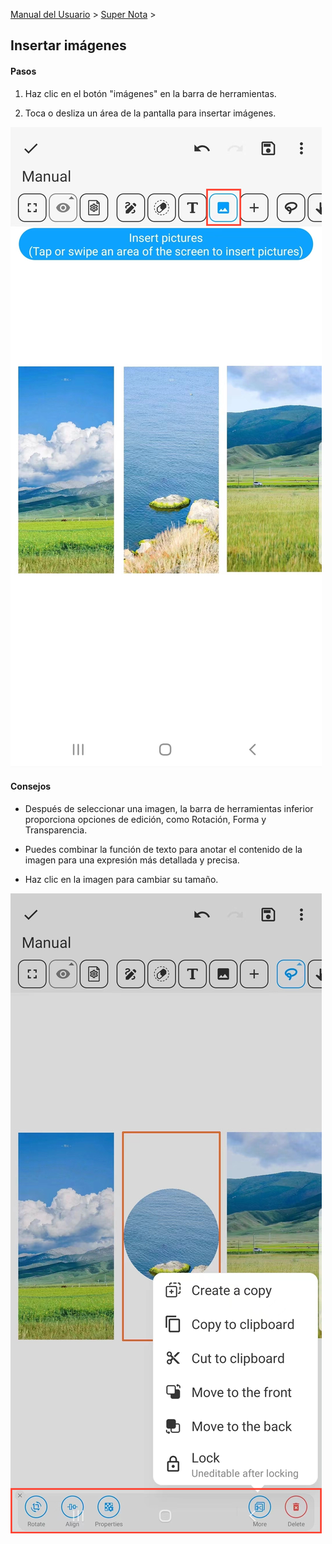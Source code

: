 [Manual del Usuario](/dragonnest/drawnote/manual/es) > [Super Nota](/dragonnest/drawnote/manual/es/super_note) >

Insertar imágenes
---
#### Pasos

1. Haz clic en el botón "imágenes" en la barra de herramientas.

2. Toca o desliza un área de la pantalla para insertar imágenes.

![](imgs/insert_pictures.png)

#### Consejos
- Después de seleccionar una imagen, la barra de herramientas inferior proporciona opciones de edición, como Rotación, Forma y Transparencia.


- Puedes combinar la función de texto para anotar el contenido de la imagen para una expresión más detallada y precisa.


- Haz clic en la imagen para cambiar su tamaño.

![](imgs/insert_pictures1.png)